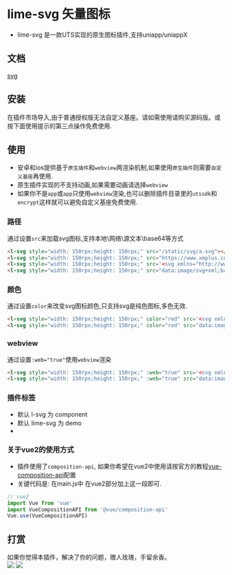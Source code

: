 # lime-svg 矢量图标
- lime-svg 是一款UTS实现的原生图标插件,支持uniapp/uniappX

## 文档
[svg](https://limex.qcoon.cn/components/svg.html)

## 安装
在插件市场导入,由于普通授权版无法自定义基座。请如需使用请购买源码版。或按下面使用提示的第三点操作免费使用.

## 使用
- 安卓和ios提供基于`原生插件`和`webview`两渲染机制,如果使用`原生插件`则需要`自定义基座`再使用.
- 原生插件实现的不支持动画,如果需要动画请选择`webview`
- 如果你不是`app`或`app`只使用`webview`渲染,也可以删除插件目录里的`utssdk`和`encrypt`这样就可以避免自定义基座免费使用.

### 路径
通过设置`src`来加载svg图标,支持本地\网络\源文本\base64等方式

```html
<l-svg style="width: 150rpx;height: 150rpx;" src="/static/svg/a.svg"></l-svg>
<l-svg style="width: 150rpx;height: 150rpx;" src="https://www.xmplus.cn/uploads/images/20221228/b9e9d45054ab5795992a1e92584a278b.svg"></l-svg>
<l-svg style="width: 150rpx;height: 150rpx;" src='<svg xmlns="http://www.w3.org/2000/svg" width="24" height="24" viewBox="0 0 24 24"><path fill="currentColor" d="M6 15h1.5V9H5v1.5h1zm2.5 0H13V9H8.5zm1.5-1.5v-3h1.5v3zm4 1.5h1.5v-2.25L17.25 15H19l-2.25-3L19 9h-1.75l-1.75 2.25V9H14zM3 21V3h18v18z"/></svg>'></l-svg>
<l-svg style="width: 150rpx;height: 150rpx;" src="data:image/svg+xml;base64,PHN2ZyB4bWxucz0iaHR0cDovL3d3dy53My5vcmcvMjAwMC9zdmciIHdpZHRoPSIxZW0iIGhlaWdodD0iMWVtIiB2aWV3Qm94PSIwIDAgMjQgMjQiPjxwYXRoIGZpbGw9ImN1cnJlbnRDb2xvciIgZD0iTTYgMTVoMS41VjlINXYxLjVoMXptMi41IDBIMTNWOUg4LjV6bTEuNS0xLjV2LTNoMS41djN6bTQgMS41aDEuNXYtMi4yNUwxNy4yNSAxNUgxOWwtMi4yNS0zTDE5IDloLTEuNzVsLTEuNzUgMi4yNVY5SDE0ek0zIDIxVjNoMTh2MTh6Ii8+PC9zdmc+"></l-svg>
```


### 颜色
通过设置`color`来改变svg图标颜色,只支持svg是纯色图标,多色无效.

```html
<l-svg style="width: 150rpx;height: 150rpx;" color="red" src='<svg xmlns="http://www.w3.org/2000/svg" width="24" height="24" viewBox="0 0 24 24"><path fill="currentColor" d="M6 15h1.5V9H5v1.5h1zm2.5 0H13V9H8.5zm1.5-1.5v-3h1.5v3zm4 1.5h1.5v-2.25L17.25 15H19l-2.25-3L19 9h-1.75l-1.75 2.25V9H14zM3 21V3h18v18z"/></svg>'></l-svg>
<l-svg style="width: 150rpx;height: 150rpx;" color="red" src="data:image/svg+xml;base64,PHN2ZyB4bWxucz0iaHR0cDovL3d3dy53My5vcmcvMjAwMC9zdmciIHdpZHRoPSIxZW0iIGhlaWdodD0iMWVtIiB2aWV3Qm94PSIwIDAgMjQgMjQiPjxwYXRoIGZpbGw9ImN1cnJlbnRDb2xvciIgZD0iTTYgMTVoMS41VjlINXYxLjVoMXptMi41IDBIMTNWOUg4LjV6bTEuNS0xLjV2LTNoMS41djN6bTQgMS41aDEuNXYtMi4yNUwxNy4yNSAxNUgxOWwtMi4yNS0zTDE5IDloLTEuNzVsLTEuNzUgMi4yNVY5SDE0ek0zIDIxVjNoMTh2MTh6Ii8+PC9zdmc+"></l-svg>
```

### webview
通过设置`:web="true"`使用`webview`渲染

```html
<l-svg style="width: 150rpx;height: 150rpx;" :web="true" src='<svg xmlns="http://www.w3.org/2000/svg" width="24" height="24" viewBox="0 0 24 24"><path fill="currentColor" d="M6 15h1.5V9H5v1.5h1zm2.5 0H13V9H8.5zm1.5-1.5v-3h1.5v3zm4 1.5h1.5v-2.25L17.25 15H19l-2.25-3L19 9h-1.75l-1.75 2.25V9H14zM3 21V3h18v18z"/></svg>'></l-svg>
<l-svg style="width: 150rpx;height: 150rpx;" :web="true" src="data:image/svg+xml;base64,PHN2ZyB4bWxucz0iaHR0cDovL3d3dy53My5vcmcvMjAwMC9zdmciIHdpZHRoPSIxZW0iIGhlaWdodD0iMWVtIiB2aWV3Qm94PSIwIDAgMjQgMjQiPjxwYXRoIGZpbGw9ImN1cnJlbnRDb2xvciIgZD0iTTYgMTVoMS41VjlINXYxLjVoMXptMi41IDBIMTNWOUg4LjV6bTEuNS0xLjV2LTNoMS41djN6bTQgMS41aDEuNXYtMi4yNUwxNy4yNSAxNUgxOWwtMi4yNS0zTDE5IDloLTEuNzVsLTEuNzUgMi4yNVY5SDE0ek0zIDIxVjNoMTh2MTh6Ii8+PC9zdmc+"></l-svg>
```



### 插件标签
- 默认 l-svg 为 component
- 默认 lime-svg 为 demo
- 
### 关于vue2的使用方式
- 插件使用了`composition-api`, 如果你希望在vue2中使用请按官方的教程[vue-composition-api](https://uniapp.dcloud.net.cn/tutorial/vue-composition-api.html)配置
- 关键代码是: 在main.js中 在vue2部分加上这一段即可.

```js
// vue2
import Vue from 'vue'
import VueCompositionAPI from '@vue/composition-api'
Vue.use(VueCompositionAPI)
```



## 打赏

如果你觉得本插件，解决了你的问题，赠人玫瑰，手留余香。  
![](https://testingcf.jsdelivr.net/gh/liangei/image@1.9/alipay.png)
![](https://testingcf.jsdelivr.net/gh/liangei/image@1.9/wpay.png)